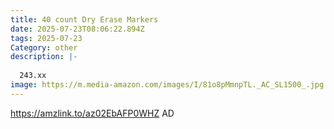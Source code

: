 ```yaml
---
title: 40 count Dry Erase Markers
date: 2025-07-23T08:06:22.894Z
tags: 2025-07-23
Category: other
description: |-
  
  243.xx
image: https://m.media-amazon.com/images/I/81o8pMmnpTL._AC_SL1500_.jpg
---
```

https://amzlink.to/az02EbAFP0WHZ
AD